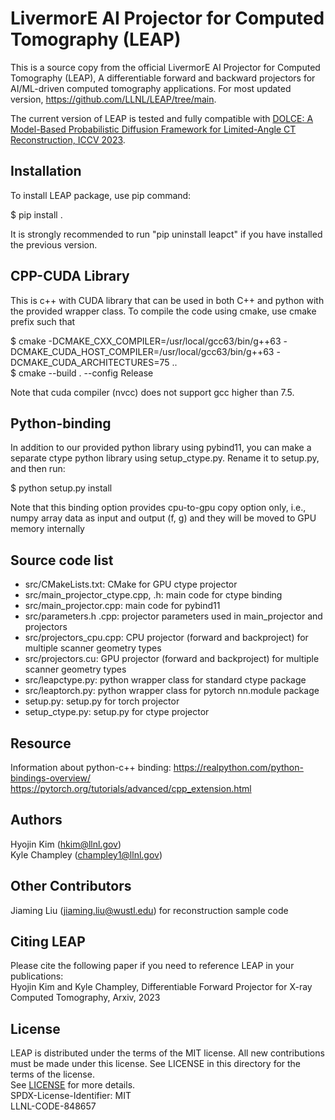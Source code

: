 # LivermorE AI Projector for Computed Tomography (LEAP)
This is a source copy from the official LivermorE AI Projector for Computed Tomography (LEAP), A differentiable forward and backward projectors for AI/ML-driven computed tomography applications. For most updated version, https://github.com/LLNL/LEAP/tree/main.

The current version of LEAP is tested and fully compatible with [DOLCE: A Model-Based Probabilistic Diffusion Framework for Limited-Angle CT Reconstruction, ICCV 2023](https://github.com/wustl-cig/DOLCE).

## Installation
To install LEAP package, use pip command: 

$ pip install .    

It is strongly recommended to run "pip uninstall leapct" if you have installed the previous version.  

## CPP-CUDA Library

This is c++ with CUDA library that can be used in both C++ and python with the provided wrapper class. To compile the code using cmake, use cmake prefix such that  

$ cmake -DCMAKE_CXX_COMPILER=/usr/local/gcc63/bin/g++63   -DCMAKE_CUDA_HOST_COMPILER=/usr/local/gcc63/bin/g++63   -DCMAKE_CUDA_ARCHITECTURES=75 ..  
$ cmake --build . --config Release  

Note that cuda compiler (nvcc) does not support gcc higher than 7.5.   

## Python-binding
In addition to our provided python library using pybind11, you can make a separate ctype python library using setup_ctype.py. Rename it to setup.py, and then run:  

$ python setup.py install  

Note that this binding option provides cpu-to-gpu copy option only, i.e., numpy array data as input and output (f, g) and they will be moved to GPU memory internally  


## Source code list
* src/CMakeLists.txt: CMake for GPU ctype projector  
* src/main_projector_ctype.cpp, .h: main code for ctype binding   
* src/main_projector.cpp: main code for pybind11  
* src/parameters.h .cpp: projector parameters used in main_projector and projectors  
* src/projectors_cpu.cpp: CPU projector (forward and backproject) for multiple scanner geometry types   
* src/projectors.cu: GPU projector (forward and backproject) for multiple scanner geometry types  
* src/leapctype.py: python wrapper class for standard ctype package  
* src/leaptorch.py: python wrapper class for pytorch nn.module package  
* setup.py: setup.py for torch projector  
* setup_ctype.py: setup.py for ctype projector  


## Resource
Information about python-c++ binding: https://realpython.com/python-bindings-overview/  
https://pytorch.org/tutorials/advanced/cpp_extension.html  


## Authors
Hyojin Kim (hkim@llnl.gov)  
Kyle Champley (champley1@llnl.gov)  


## Other Contributors
Jiaming Liu (jiaming.liu@wustl.edu) for reconstruction sample code  


## Citing LEAP

Please cite the following paper if you need to reference LEAP in your publications:  
Hyojin Kim and Kyle Champley, Differentiable Forward Projector for X-ray Computed Tomography, Arxiv, 2023


## License
LEAP is distributed under the terms of the MIT license. All new contributions must be made under this license. See LICENSE in this directory for the terms of the license.  
See [LICENSE](LICENSE) for more details.  
SPDX-License-Identifier: MIT  
LLNL-CODE-848657  

